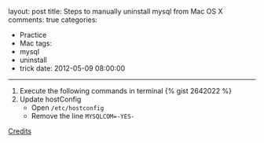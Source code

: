 layout: post
title: Steps to manually uninstall mysql from Mac OS X
comments: true
categories:
  - Practice
  - Mac
tags:
  - mysql
  - uninstall
  - trick
date: 2012-05-09 08:00:00
---
1. Execute the following commands in terminal
	{% gist 2642022 %}
2. Update hostConfig
	* Open `/etc/hostconfig`
	* Remove the line `MYSQLCOM=-YES-`

[Credits](https://steveno.wordpress.com/2009/03/26/uninstall-mysql-on-mac-os-x/)
